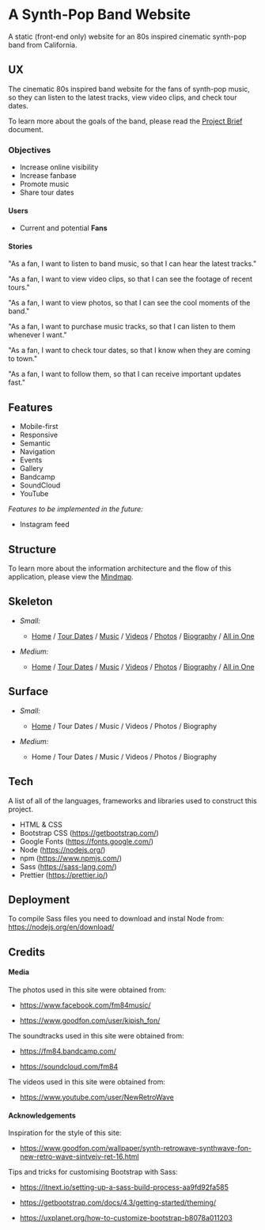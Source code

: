 # A Synth-Pop Band Website

A static (front-end only) website for an 80s inspired cinematic synth-pop band from California.

## UX

The cinematic 80s inspired band website for the fans of synth-pop music, so they can listen to the latest tracks, view video clips, and check tour dates.

To learn more about the goals of the band, please read the [Project Brief](ux/Project_Brief.md) document.

### Objectives

- Increase online visibility
- Increase fanbase
- Promote music
- Share tour dates

#### Users

- Current and potential **Fans**

#### Stories

"As a fan, I want to listen to band music, so that I can hear the latest tracks."

"As a fan, I want to view video clips, so that I can see the footage of recent tours."

"As a fan, I want to view photos, so that I can see the cool moments of the band."

"As a fan, I want to purchase music tracks, so that I can listen to them whenever I want."

"As a fan, I want to check tour dates, so that I know when they are coming to town."

"As a fan, I want to follow them, so that I can receive important updates fast."

## Features

- Mobile-first
- Responsive
- Semantic
- Navigation
- Events
- Gallery
- Bandcamp
- SoundCloud
- YouTube

_Features to be implemented in the future:_

- Instagram feed

## Structure

To learn more about the information architecture and the flow of this application, please view the [Mindmap](ux/v1/Mindmap_v1.png).

## Skeleton

- _Small:_

  - [Home](ux/v1/Wireframes/Small/Home.png) / [Tour Dates](ux/v1/Wireframes/Small/Tour_Dates.png) / [Music](ux/v1/Wireframes/Small/Music.png) / [Videos](ux/v1/Wireframes/Small/Videos.png) / [Photos](ux/v1/Wireframes/Small/Photos.png) / [Biography](ux/v1/Wireframes/Small/Biography.png) / [All in One](ux/v1/Wireframes/Small/Wireframe_Small_v1.pdf)

- _Medium:_
  - [Home](ux/v1/Wireframes/Medium/Home.png) / [Tour Dates](ux/v1/Wireframes/Medium/Tour_Dates.png) / [Music](ux/v1/Wireframes/Medium/Music.png) / [Videos](ux/v1/Wireframes/Medium/Videos.png) / [Photos](ux/v1/Wireframes/Medium/Photos.png) / [Biography](ux/v1/Wireframes/Medium/Biography.png) / [All in One](ux/v1/Wireframes/Medium/Wireframe_Medium_v1.pdf)

## Surface

- _Small:_

  - [Home](ux/v1/Designs/Small/Home.jpg) / Tour Dates / Music / Videos / Photos / Biography

- _Medium:_
  - Home / Tour Dates / Music / Videos / Photos / Biography

## Tech

A list of all of the languages, frameworks and libraries used to construct this project.

- HTML & CSS
- Bootstrap CSS (https://getbootstrap.com/)
- Google Fonts (https://fonts.google.com/)
- Node (https://nodejs.org/)
- npm (https://www.npmjs.com/)
- Sass (https://sass-lang.com/)
- Prettier (https://prettier.io/)

## Deployment

To compile Sass files you need to download and instal Node from: https://nodejs.org/en/download/

## Credits

#### Media

The photos used in this site were obtained from:

- https://www.facebook.com/fm84music/

- https://www.goodfon.com/user/kipish_fon/

The soundtracks used in this site were obtained from:

- https://fm84.bandcamp.com/

- https://soundcloud.com/fm84

The videos used in this site were obtained from:

- https://www.youtube.com/user/NewRetroWave

#### Acknowledgements

Inspiration for the style of this site:

- https://www.goodfon.com/wallpaper/synth-retrowave-synthwave-fon-new-retro-wave-sintveiv-ret-16.html

Tips and tricks for customising Bootstrap with Sass: 

- https://itnext.io/setting-up-a-sass-build-process-aa9fd92fa585

- https://getbootstrap.com/docs/4.3/getting-started/theming/

- https://uxplanet.org/how-to-customize-bootstrap-b8078a011203


